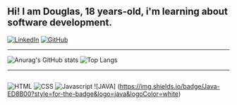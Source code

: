 ## Hi! I am Douglas, 18 years-old, i'm learning about software development.


[![LinkedIn](https://img.shields.io/badge/LinkedIn-0077B5?style=for-the-badge&logo=linkedin&logoColor=white)](https://www.linkedin.com/in/dgzin/)
[![GitHub](https://img.shields.io/badge/Profile%20Visitors-172B4D?style=for-the-badge&logo=Opsgenie&logoColor=white)](github.com/dgzin)

<hr>

<div style= "display: flex-box">

![Anurag's GitHub stats](https://github-readme-stats.vercel.app/api?username=dgzincs&show_icons=true&theme=midnight-purple)
![Top Langs](https://github-readme-stats.vercel.app/api/top-langs/?username=dgzincs&layout=compact)
</div>

<hr>

<div style= "display: inline-block">

![HTML](https://img.shields.io/badge/HTML-239120?style=for-the-badge&logo=html5&logoColor=white)
![CSS](https://img.shields.io/badge/CSS-239120?&style=for-the-badge&logo=css3&logoColor=white)
![Javascript](https://img.shields.io/badge/JavaScript-F7DF1E?style=for-the-badge&logo=javascript&logoColor=black)
![JAVA] (https://img.shields.io/badge/Java-ED8B00?style=for-the-badge&logo=java&logoColor=white)
</div>
